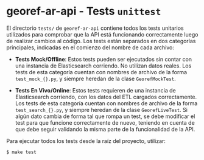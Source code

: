 # georef-ar-api - Tests `unittest`

El directorio `tests/` de `georef-ar-api` contiene todos los tests unitarios utilizados para comprobar que la API está funcionando correctamente luego de realizar cambios al código. Los tests están separados en dos categorías principales, indicadas en el comienzo del nombre de cada archivo:

- **Tests Mock/Offline**: Estos tests pueden ser ejecutados sin contar con una instancia de Elasticsearch corriendo. No utilizan datos reales. Los tests de esta categoría cuentan con nombres de archivo de la forma `test_mock_{}.py`, y siempre heredan de la clase `GeorefMockTest`.

- **Tests En Vivo/Online**: Estos tests requieren de una instancia de Elasticsearch corriendo, con los datos del ETL cargados correctamente. Los tests de esta categoría cuentan con nombres de archivo de la forma `test_search_{}.py`, y siempre heredan de la clase `GeorefLiveTest`. Si algún dato cambia de forma tal que rompa un test, se debe modificar el test para que funcione correctamente de nuevo, teniendo en cuenta de que debe seguir validando la misma parte de la funcionalidad de la API.

Para ejecutar todos los tests desde la raíz del proyecto, utilizar:
```bash
$ make test
```
